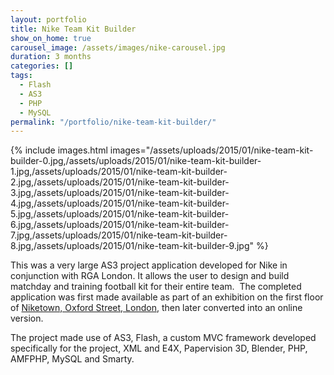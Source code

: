 ```yaml
---
layout: portfolio
title: Nike Team Kit Builder
show_on_home: true
carousel_image: /assets/images/nike-carousel.jpg
duration: 3 months
categories: []
tags:
  - Flash
  - AS3
  - PHP
  - MySQL
permalink: "/portfolio/nike-team-kit-builder/"
---
```


{% include images.html images="/assets/uploads/2015/01/nike-team-kit-builder-0.jpg,/assets/uploads/2015/01/nike-team-kit-builder-1.jpg,/assets/uploads/2015/01/nike-team-kit-builder-2.jpg,/assets/uploads/2015/01/nike-team-kit-builder-3.jpg,/assets/uploads/2015/01/nike-team-kit-builder-4.jpg,/assets/uploads/2015/01/nike-team-kit-builder-5.jpg,/assets/uploads/2015/01/nike-team-kit-builder-6.jpg,/assets/uploads/2015/01/nike-team-kit-builder-7.jpg,/assets/uploads/2015/01/nike-team-kit-builder-8.jpg,/assets/uploads/2015/01/nike-team-kit-builder-9.jpg" %}

This was a very large AS3 project application developed for Nike in conjunction with RGA London. It allows the user to design and build matchday and training football kit for their entire team.  The completed application was first made available as part of an exhibition on the first floor of [Niketown, Oxford Street, London](https://www.nike.com/retail/s/niketown-london), then later converted into an online version.

The project made use of AS3, Flash, a custom MVC framework developed specifically for the project, XML and E4X, Papervision 3D, Blender, PHP, AMFPHP, MySQL and Smarty.